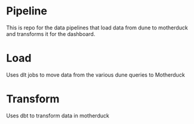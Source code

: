 # Pipeline

This is repo for the data pipelines that load data from dune to motherduck and transforms it for the dashboard.

# Load

Uses dlt jobs to move data from the various dune queries to Motherduck

# Transform

Uses dbt to transform data in motherduck
